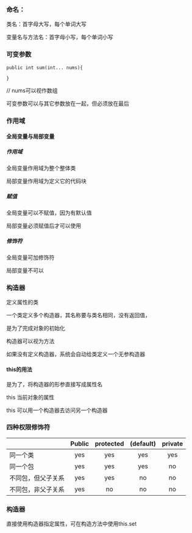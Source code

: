 ### 命名：

类名：首字母大写，每个单词大写

变量名与方法名：首字母小写，每个单词小写

### 可变参数

`public int sum(int... nums){`

`}`

// nums可以视作数组

可变参数可以与其它参数放在一起，但必须放在最后

### 作用域

#### 全局变量与局部变量

##### 作用域

全局变量作用域为整个整体类

局部变量作用域为定义它的代码块

##### 赋值

全局变量可以不赋值，因为有默认值

局部变量必须赋值后才可以使用

##### 修饰符

全局变量可加修饰符

局部变量不可以

### 构造器

定义属性的类

一个类定义多个构造器，其名称要与类名相同，没有返回值，

是为了完成对象的初始化

构造器可以视为方法

如果没有定义构造器，系统会自动给类定义一个无参构造器

#### this的用法

是为了，将构造器的形参直接写成属性名

this 当前对象的属性

this 可以用一个构造器去访问另一个构造器

### 四种权限修饰符

|                    | Public | protected | (default) | private |
| ------------------ | :----: | :-------: | :-------: | :-----: |
| 同一个类           |  yes   |    yes    |    yes    |   yes   |
| 同一个包           |  yes   |    yes    |    yes    |   no    |
| 不同包，但父子关系 |  yes   |    yes    |    no     |   no    |
| 不同包，非父子关系 |  yes   |    no     |    no     |   no    |

### 构造器

直接使用构造器指定属性，可在构造方法中使用this.set

